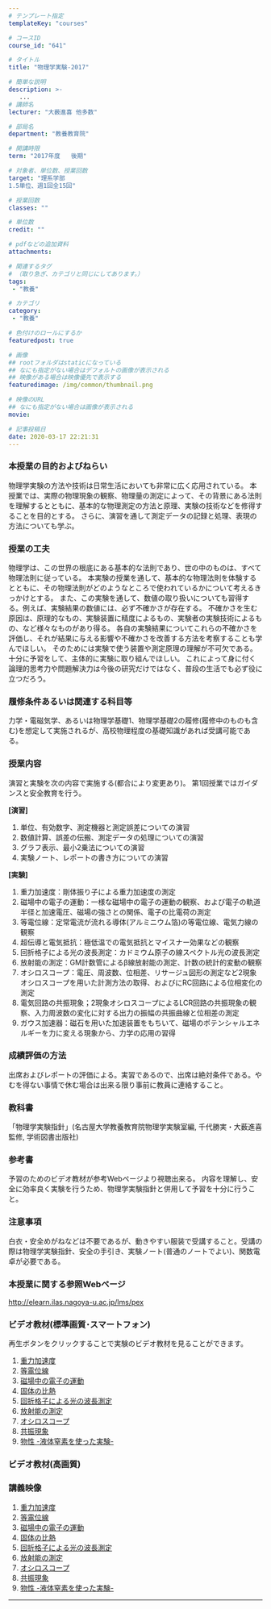 ```yaml
---
# テンプレート指定
templateKey: "courses"

# コースID
course_id: "641"

# タイトル
title: "物理学実験-2017"

# 簡単な説明
description: >-
   ...
# 講師名
lecturer: "大薮進喜 他多数"

# 部局名
department: "教養教育院"

# 開講時限
term: "2017年度	後期"

# 対象者、単位数、授業回数
target: "理系学部
1.5単位、週1回全15回"

# 授業回数
classes: ""

# 単位数
credit: ""

# pdfなどの追加資料
attachments:

# 関連するタグ
# （取り急ぎ、カテゴリと同じにしてあります。）
tags:
 - "教養"

# カテゴリ
category:
 - "教養"

# 色付けのロールにするか
featuredpost: true

# 画像
## rootフォルダはstaticになっている
## なにも指定がない場合はデフォルトの画像が表示される
## 映像がある場合は映像優先で表示する
featuredimage: /img/common/thumbnail.png

# 映像のURL
## なにも指定がない場合は画像が表示される
movie: 

# 記事投稿日
date: 2020-03-17 22:21:31
---
```


### 本授業の目的およびねらい

物理学実験の方法や技術は日常生活においても非常に広く応用されている。
本授業では、実際の物理現象の観察、物理量の測定によって、その背景にある法則を理解するとともに、基本的な物理測定の方法と原理、実験の技術などを修得することを目的とする。
さらに、演習を通して測定データの記録と処理、表現の方法についても学ぶ。


### 授業の工夫

物理学は、この世界の根底にある基本的な法則であり、世の中のものは、すべて物理法則に従っている。
本実験の授業を通して、基本的な物理法則を体験するとともに、その物理法則がどのようなところで使われているかについて考えるきっかけとする。
また、この実験を通して、数値の取り扱いについても習得する。例えば、実験結果の数値には、必ず不確かさが存在する。
不確かさを生む原因は、原理的なもの、実験装置に精度によるもの、実験者の実験技術によるもの、など様々なものがあり得る。
各自の実験結果についてこれらの不確かさを評価し、それが結果に与える影響や不確かさを改善する方法を考察することも学んでほしい。
そのためには実験で使う装置や測定原理の理解が不可欠である。
十分に予習をして、主体的に実験に取り組んでほしい。
これによって身に付く論理的思考力や問題解決力は今後の研究だけではなく、普段の生活でも必ず役に立つだろう。









### 履修条件あるいは関連する科目等
力学・電磁気学、あるいは物理学基礎1、物理学基礎2の履修(履修中のものも含む)を想定して実施されるが、高校物理程度の基礎知識があれば受講可能である。

### 授業内容
演習と実験を次の内容で実施する(都合により変更あり)。
第1回授業ではガイダンスと安全教育を行う。

**[演習]**

1. 単位、有効数字、測定機器と測定誤差についての演習
2. 数値計算、誤差の伝搬、測定データの処理についての演習
3. グラフ表示、最小2乗法についての演習
4. 実験ノート、レポートの書き方についての演習


**[実験]**
1. 重力加速度：剛体振り子による重力加速度の測定
2. 磁場中の電子の運動：一様な磁場中の電子の運動の観察、および電子の軌道半径と加速電圧、磁場の強さとの関係、電子の比電荷の測定
3. 等電位線：定常電流が流れる導体(アルミニウム箔)の等電位線、電気力線の観察
4. 超伝導と電気抵抗：極低温での電気抵抗とマイスナー効果などの観察
5. 回折格子による光の波長測定：カドミウム原子の線スペクトル光の波長測定
6. 放射能の測定：GM計数管によるβ線放射能の測定、計数の統計的変動の観察
7. オシロスコープ：電圧、周波数、位相差、リサージュ図形の測定など2現象オシロスコープを用いた計測方法の取得、およびにRC回路による位相変化の測定
8. 電気回路の共振現象；2現象オシロスコープによるLCR回路の共振現象の観察、入力周波数の変化に対する出力の振幅の共振曲線と位相差の測定
9. ガウス加速器：磁石を用いた加速装置をもちいて、磁場のポテンシャルエネルギーを力に変える現象から、力学の応用の習得

### 成績評価の方法

出席およびレポートの評価による。実習であるので、出席は絶対条件である。やむを得ない事情で休む場合は出来る限り事前に教員に連絡すること。

### 教科書

「物理学実験指針」(名古屋大学教養教育院物理学実験室編, 千代勝実・大薮進喜監修, 学術図書出版社)

### 参考書

予習のためのビデオ教材が参考Webページより視聴出来る。
内容を理解し、安全に効率良く実験を行うため、物理学実験指針と併用して予習を十分に行うこと。

### 注意事項

白衣・安全めがねなどは不要であるが、動きやすい服装で受講すること。受講の際は物理学実験指針、安全の手引き、実験ノート(普通のノートでよい)、関数電卓が必要である。

### 本授業に関する参照Webページ

http://elearn.ilas.nagoya-u.ac.jp/lms/pex








### ビデオ教材(標準画質･スマートフォン)

再生ボタンをクリックすることで実験のビデオ教材を見ることができます。

1.  [重力加速度](https://nuvideo.media.nagoya-u.ac.jp/embed/a48a2232546c36ec9819408b7c03bc96e76f0272)
1.  [等電位線](https://nuvideo.media.nagoya-u.ac.jp/embed/ab36692c3e1c5833882bda3be6d02eafce5e4680)
1.  [磁場中の電子の運動](https://nuvideo.media.nagoya-u.ac.jp/embed/93da3b50108f4a13560569cb6603d80891b418c7)
1.  [固体の比熱](https://nuvideo.media.nagoya-u.ac.jp/embed/7c32a8e6a8b45769666b957c2240b7ada4147521)
1.  [回折格子による光の波長測定](https://nuvideo.media.nagoya-u.ac.jp/embed/0a71c74360222ac43f16a3d23df47f895fe42504)
1.  [放射能の測定](https://nuvideo.media.nagoya-u.ac.jp/embed/ae63246994b3a53aecda63ecd419dc6cb045b8fa)
1.  [オシロスコープ](https://nuvideo.media.nagoya-u.ac.jp/embed/18c28700b37a97d3b3678d47f7f8ceaf0052db4a)
1.  [共振現象](https://nuvideo.media.nagoya-u.ac.jp/embed/df8ee5a736ddcc249c0e54a968b34add909fe9cd)
1.  [物性 -液体窒素を使った実験-](https://nuvideo.media.nagoya-u.ac.jp/embed/ffe98786d79a368c6ad72ee94500e1b388669ef0)

### ビデオ教材(高画質)

### 講義映像

1.  [重力加速度](https://nuvideo.media.nagoya-u.ac.jp/embed/058a52a44a3ca745a85633fa017b8d38aabebc2b)
1.  [等電位線](https://nuvideo.media.nagoya-u.ac.jp/embed/e997387209848feef0a88c97df356132a08bbd12)
1.  [磁場中の電子の運動](https://nuvideo.media.nagoya-u.ac.jp/embed/8b75113214282576d7636effa7a442b4c7cabb5a)
1.  [固体の比熱](https://nuvideo.media.nagoya-u.ac.jp/embed/6c10359860d9409bbc89d124b2b50b75fff4038c)
1.  [回折格子による光の波長測定](https://nuvideo.media.nagoya-u.ac.jp/embed/0d7af0bb654771df3d5930b09162953a6311f185)
1.  [放射能の測定](https://nuvideo.media.nagoya-u.ac.jp/embed/a559d7ba2f6c3037cf452d99a13f3ae82426fc57)
1.  [オシロスコープ](https://nuvideo.media.nagoya-u.ac.jp/embed/df4a7abfc6a6a98040763f7fb8dbb886d2d06901)
1.  [共振現象](https://nuvideo.media.nagoya-u.ac.jp/embed/7be3c06c6ebac123295466d8db1046c3557ce248)
1.  [物性 -液体窒素を使った実験-](https://nuvideo.media.nagoya-u.ac.jp/embed/0f4161467174d3d7e15e6db6c5dfcb1c4ae91d4d)









-----
